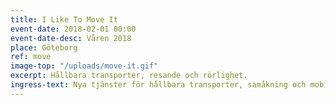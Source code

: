 ```yaml
---
title: I Like To Move It
event-date: 2018-02-01 00:00
event-date-desc: Våren 2018
place: Göteborg
ref: move
image-top: "/uploads/move-it.gif"
excerpt: Hållbara transporter, resande och rörlighet.
ingress-text: Nya tjänster för hållbara transporter, samåkning och mobility as a service.
---
```

